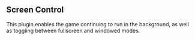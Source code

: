 ## Screen Control

This plugin enables the game continuing to run in the background, as well as toggling between fullscreen and windowed modes.